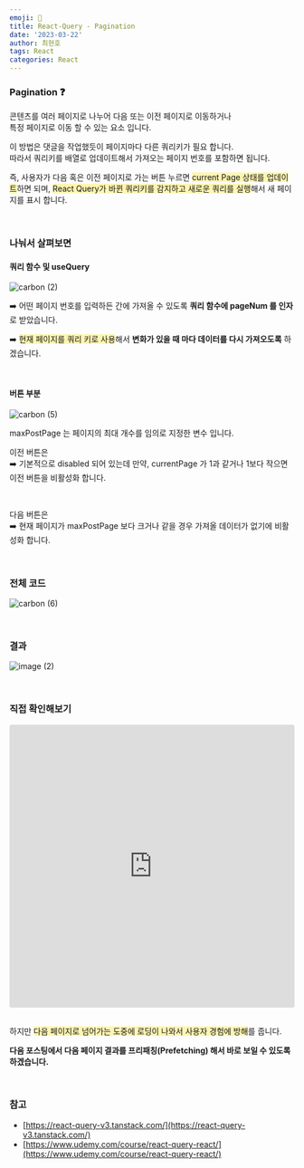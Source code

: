 ```yaml
---
emoji: 📖
title: React-Query - Pagination
date: '2023-03-22'
author: 최현호
tags: React
categories: React
---
```


### Pagination ❓

콘텐츠를 여러 페이지로 나누어 다음 또는 이전 페이지로 이동하거나 <br> 특정 페이지로 이동 할 수 있는 요소 입니다.

이 방법은 댓글을 작업했듯이 페이지마다 다른 쿼리키가 필요 합니다. <br>
따라서 쿼리키를 배열로 업데이트해서 가져오는 페이지 번호를 포함하면 됩니다. <br>

즉, 사용자가 다음 혹은 이전 페이지로 가는 버튼 누르면 <span style='background-color : #fff5b1'>current Page 상태를 업데이트</span>하면 되며, <span style='background-color : #fff5b1'>React Query가 바뀐 쿼리키를 감지하고 새로운 쿼리를 실행</span>해서 새 페이지를 표시 합니다.

<br>

### 나눠서 살펴보면

#### 쿼리 함수 및 useQuery

![carbon (2)](https://user-images.githubusercontent.com/87301268/226264472-c58ddcad-3678-4732-b109-c161fe88afd0.png)

➡️ 어떤 페이지 번호를 입력하든 간에 가져올 수 있도록 **쿼리 함수에 pageNum 를 인자**로 받았습니다. <br>

➡️ <span style='background-color : #fff5b1'>현재 페이지를 쿼리 키로 사용</span>해서 **변화가 있을 때 마다 데이터를 다시 가져오도록** 하겠습니다.

<br>

#### 버튼 부분

![carbon (5)](https://user-images.githubusercontent.com/87301268/226265946-80a04c3b-7a98-44b7-9af3-010127ad006c.png)

maxPostPage 는 페이지의 최대 개수를 임의로 지정한 변수 입니다.

이전 버튼은 <br>
➡️ 기본적으로 disabled 되어 있는데 만약, currentPage 가 1과 같거나 1보다 작으면 이전 버튼을 비활성화 합니다.

<br>

다음 버튼은 <br>
➡️ 현재 페이지가 maxPostPage 보다 크거나 같을 경우 가져올 데이터가 없기에 비활성화 합니다.

<br>

### 전체 코드

![carbon (6)](https://user-images.githubusercontent.com/87301268/226266757-78a7d273-1199-4858-8fcb-6e97331abb32.png)

<br>

### 결과

![image (2)](https://user-images.githubusercontent.com/87301268/226267347-f86e93ca-5d09-48a1-b80a-ea4dfae1d1d4.gif)

<br>

### 직접 확인해보기

<iframe src="https://codesandbox.io/embed/react-query-6-suw56x?fontsize=14&hidenavigation=1&theme=dark"
     style="width:100%; height:500px; border:0; border-radius: 4px; overflow:hidden;"
     title="react-query-6"
     allow="accelerometer; ambient-light-sensor; camera; encrypted-media; geolocation; gyroscope; hid; microphone; midi; payment; usb; vr; xr-spatial-tracking"
     sandbox="allow-forms allow-modals allow-popups allow-presentation allow-same-origin allow-scripts"
   ></iframe>

<br>
<br>

하지만 <span style='background-color : #fff5b1'>다음 페이지로 넘어가는 도중에 로딩이 나와서 사용자 경험에 방해</span>를 줍니다.

**다음 포스팅에서 다음 페이지 결과를 프리패칭(Prefetching) 해서 바로 보일 수 있도록 하겠습니다.**

<br>

### 참고

- [https://react-query-v3.tanstack.com/](https://react-query-v3.tanstack.com/)
- [https://www.udemy.com/course/react-query-react/](https://www.udemy.com/course/react-query-react/)

<br>

```toc

```
